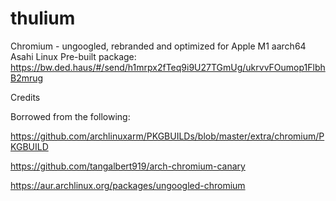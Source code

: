 # thulium
Chromium - ungoogled, rebranded and optimized for Apple M1 aarch64 Asahi Linux
Pre-built package:  https://bw.ded.haus/#/send/h1mrpx2fTeq9i9U27TGmUg/ukrvvFOumop1FlbhB2mrug






Credits

Borrowed from the following:

https://github.com/archlinuxarm/PKGBUILDs/blob/master/extra/chromium/PKGBUILD

https://github.com/tangalbert919/arch-chromium-canary

https://aur.archlinux.org/packages/ungoogled-chromium

